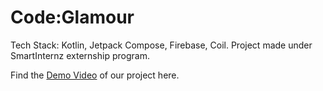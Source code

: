 # Code:Glamour

Tech Stack: Kotlin, Jetpack Compose, Firebase, Coil. 
Project made under SmartInternz externship program.

Find the [Demo Video](https://drive.google.com/file/d/1AZSmyNKu6pCwpkIyxi20lm5Lt0V5L2OE/view?usp=share_link) of our project here.
